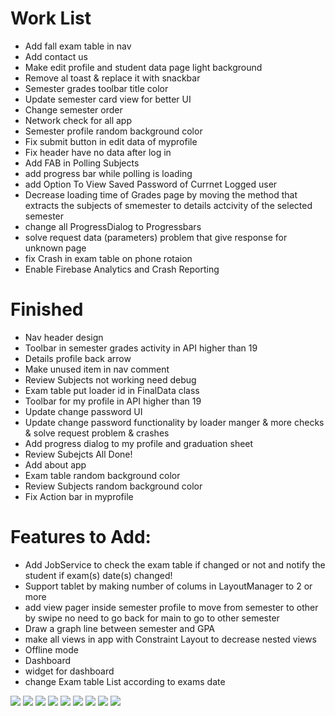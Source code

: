 # Work List #

* Add fall exam table in nav
* Add contact us
* Make edit profile and student data page light background
* Remove al toast & replace it with snackbar
* Semester grades toolbar title color
* Update semester card view for better UI
* Change semester order 
* Network check for all app
* Semester profile random background color 
* Fix submit button in edit data of myprofile
* Fix header have no data after log in
* Add FAB in Polling Subjects
* add progress bar while polling is loading
* add Option To View Saved Password of Currnet Logged user
* Decrease loading time of Grades page by moving the method that extracts the subjects of smemester to details actcivity of the selected semester
* change all ProgressDialog to Progressbars
* solve request data (parameters) problem that give response for unknown page
* fix Crash in exam table on phone rotaion
* Enable Firebase Analytics and Crash Reporting


# Finished #

* Nav header design
* Toolbar in semester grades activity in API higher than 19
* Details profile back arrow
* Make unused item in nav comment
* Review Subjects not working need debug
* Exam table put loader id in FinalData class
* Toolbar for my profile in API higher than 19
* Update change password UI 
* Update change password functionality by loader manger & more checks & solve request problem & crashes
* Add progress dialog to my profile and graduation sheet
* Review Subejcts All Done!
* Add about app
* Exam table random background color 
* Review Subjects random background color 
* Fix Action bar in myprofile


# Features to Add: #

* Add JobService to check the exam table if changed or not and notify the student if exam(s) date(s) changed!
* Support tablet by making number of colums in LayoutManager to 2 or more
* add view pager inside semester profile to move from semester to other by swipe no need to go back for main to go to                    other semester
* Draw a graph line between semester and GPA
* make all views in app with Constraint Layout to decrease nested views 
* Offline mode
* Dashboard
* widget for dashboard
* change Exam table List according to exams date

![ ](https://drive.google.com/open?id=15f4dOTf-ucVVFH4r-VwHWTWnrmtuhI9C)
![ ](https://drive.google.com/open?id=1pAkm49PpD-IoKgXjS9Tn0gtv91HztCwT)
![ ](https://drive.google.com/open?id=1QJ7eYF53AVprP2ms2B4Zt9CXdR-MdtAJ)
![ ](https://drive.google.com/open?id=1G58KX1ODZ0qJEuGuS-qczJOtVbu3E_PW)
![ ](https://drive.google.com/open?id=1sQmDUomgyaMFJPn6_lL3rY2s1eNXdhcA)
![ ](https://drive.google.com/open?id=1_-e32J_W_Nq4GGBVUrnOol-GOFZFNmVi)
![ ](https://drive.google.com/open?id=1QmBWzDlvAh8mD-mZZ8oqhIR6mPIYmxII)
![ ](https://drive.google.com/open?id=1ASMrS6NAISVb94ezXG0Ug6-x1KnualQD)
![ ](https://drive.google.com/open?id=1Lvb3EJkMgEbwOni3Azou4gobedqXwz9u)
